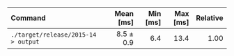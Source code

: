 | Command | Mean [ms] | Min [ms] | Max [ms] | Relative |
|:---|---:|---:|---:|---:|
| `./target/release/2015-14 > output` | 8.5 ± 0.9 | 6.4 | 13.4 | 1.00 |
